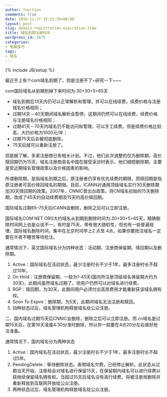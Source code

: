 ```yaml
---
author: Yourtion
comments: true
date: 2010-12-27 15:21:59+00:00
layout: post
slug: domain-registration-expiration-time
title: 域名到期注册时间
wordpress_id: 1675
categories:
- 电脑技巧
tags:
- 域名
---
```

{% include JB/setup %}

最近手上有个com域名到期了，但是注册不了~研究一下~~~

com国际域名从到期到掉下来时间为:30+30+5=65天

* 域名到期后13天内仍可以正常解析和管理，并可以在线续费，续费价格与注册域名价格相同；
* 过期14天－40天期间域名解析会暂停，这期间仍然可以在线续费，续费价格与注册域名价格相同；
* 过期41天－70天内域名仍不能访问和管理，可以手工续费，但是续费价格比较高，大约价格为1000元/年；
* 过期75天后会被彻底删除。
* 75天后就可以重新注册了。

但是据了解，多家注册商已有相关计划。不过，他们此次调整的仅为删除期，高价赎回期仍为15天。域名注册商易名中国在接受采访时表示，他们缩短删除期，主要是受近期域名管理政策以及价格因素的影响。

所谓删除期，是指域名到期之后，原注册者仍享有优先续费的期限，而赎回期是指原注册者可高价赎回域名的期限。目前，ICANN对通用顶级域名实行30天删除期加30天赎回期的政策。2007年，CNNIC曾出台政策，将CN域名初始的15天删除期，改成了45天的自动续费期及15天的高价赎回期。

国际域名过期65–75天后ICANN会删除，删除之后可以立即注册。

国际域名COM NET ORG大约域名从到期到删除时间为:30+30+5=65天，精确删除时间网上也是众说不一，有时是75天，带有很大随机性，但也有一些普遍规律。国际域名删除时间，集中在北京时间早上2 点至 4点，如果你要抢注域名一定要在半夜不睡觉等待抢注。

通常情况下，英文国际域名分为四种状态：活动期、注册商保留期、赎回期以及删除期。

1. Active：国际域名在活动状态，最少注册时长不少于1年，最多注册时长不超过10年。
2. On Hold：注册商保留期，一般为1-45天(国内所注册顶级域名保留期大约为30天)，此期间虽然域名过期了，但用户仍然可以对域名进行续费。
3. RGP：赎回期，为30天，此期间用户必须付出高昂费用才能重新获该域名拥有权。
4. Soon To Expire：删除期，为5天，此期间域名无法注册和赎回。
5. 四种状态过后，域名管理机构释放域名给公众注册。

二、国内域名过期15天后CNNIC会删除，删除之后可以立即注册。而.cn域名是过期15天后，在第16天凌晨4:30分准时删除，所以你一般要在4点20分左右做好抢注准备。

通常情况下，国内域名分为两种状态

1. Active：国内域名在活动状态，最少注册时长不少于1年，最多注册时长不超过5年。
2. PendingDelete：等待删除状态。表明域名欠费，已经停止解析。此状态从过期当天开始，注册局会对域名进行保留15天，在保留期内域名可以进行续费以获继续保留域名拥有权。当超过15天后域名没有进行续费，将被注册局删除并重新释放到互联网开放给公众注册。
3. 两种状态过后，域名管理机构释放域名给公众注册。
